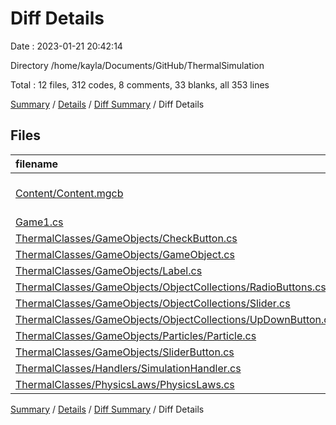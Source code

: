 # Diff Details

Date : 2023-01-21 20:42:14

Directory /home/kayla/Documents/GitHub/ThermalSimulation

Total : 12 files,  312 codes, 8 comments, 33 blanks, all 353 lines

[Summary](results.md) / [Details](details.md) / [Diff Summary](diff.md) / Diff Details

## Files
| filename | language | code | comment | blank | total |
| :--- | :--- | ---: | ---: | ---: | ---: |
| [Content/Content.mgcb](/Content/Content.mgcb) | MonoGame Content Builder | 60 | 6 | 6 | 72 |
| [Game1.cs](/Game1.cs) | C# | 103 | 0 | 10 | 113 |
| [ThermalClasses/GameObjects/CheckButton.cs](/ThermalClasses/GameObjects/CheckButton.cs) | C# | 5 | 0 | 1 | 6 |
| [ThermalClasses/GameObjects/GameObject.cs](/ThermalClasses/GameObjects/GameObject.cs) | C# | -3 | 0 | 0 | -3 |
| [ThermalClasses/GameObjects/Label.cs](/ThermalClasses/GameObjects/Label.cs) | C# | 10 | 0 | 2 | 12 |
| [ThermalClasses/GameObjects/ObjectCollections/RadioButtons.cs](/ThermalClasses/GameObjects/ObjectCollections/RadioButtons.cs) | C# | 6 | 0 | -1 | 5 |
| [ThermalClasses/GameObjects/ObjectCollections/Slider.cs](/ThermalClasses/GameObjects/ObjectCollections/Slider.cs) | C# | 4 | 0 | 1 | 5 |
| [ThermalClasses/GameObjects/ObjectCollections/UpDownButton.cs](/ThermalClasses/GameObjects/ObjectCollections/UpDownButton.cs) | C# | 4 | 0 | 1 | 5 |
| [ThermalClasses/GameObjects/Particles/Particle.cs](/ThermalClasses/GameObjects/Particles/Particle.cs) | C# | 1 | 0 | 0 | 1 |
| [ThermalClasses/GameObjects/SliderButton.cs](/ThermalClasses/GameObjects/SliderButton.cs) | C# | 10 | 0 | 1 | 11 |
| [ThermalClasses/Handlers/SimulationHandler.cs](/ThermalClasses/Handlers/SimulationHandler.cs) | C# | 108 | 2 | 10 | 120 |
| [ThermalClasses/PhysicsLaws/PhysicsLaws.cs](/ThermalClasses/PhysicsLaws/PhysicsLaws.cs) | C# | 4 | 0 | 2 | 6 |

[Summary](results.md) / [Details](details.md) / [Diff Summary](diff.md) / Diff Details